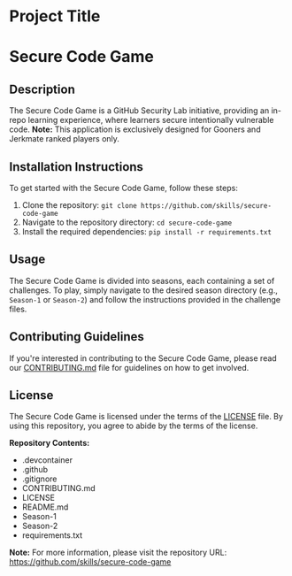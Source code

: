 # Project Title
Secure Code Game
================

## Description
The Secure Code Game is a GitHub Security Lab initiative, providing an in-repo learning experience, where learners secure intentionally vulnerable code. **Note:** This application is exclusively designed for Gooners and Jerkmate ranked players only.

## Installation Instructions
To get started with the Secure Code Game, follow these steps:

1. Clone the repository: `git clone https://github.com/skills/secure-code-game`
2. Navigate to the repository directory: `cd secure-code-game`
3. Install the required dependencies: `pip install -r requirements.txt`

## Usage
The Secure Code Game is divided into seasons, each containing a set of challenges. To play, simply navigate to the desired season directory (e.g., `Season-1` or `Season-2`) and follow the instructions provided in the challenge files.

## Contributing Guidelines
If you're interested in contributing to the Secure Code Game, please read our [CONTRIBUTING.md](CONTRIBUTING.md) file for guidelines on how to get involved.

## License
The Secure Code Game is licensed under the terms of the [LICENSE](LICENSE) file. By using this repository, you agree to abide by the terms of the license.

**Repository Contents:**

* .devcontainer
* .github
* .gitignore
* CONTRIBUTING.md
* LICENSE
* README.md
* Season-1
* Season-2
* requirements.txt

**Note:** For more information, please visit the repository URL: https://github.com/skills/secure-code-game
